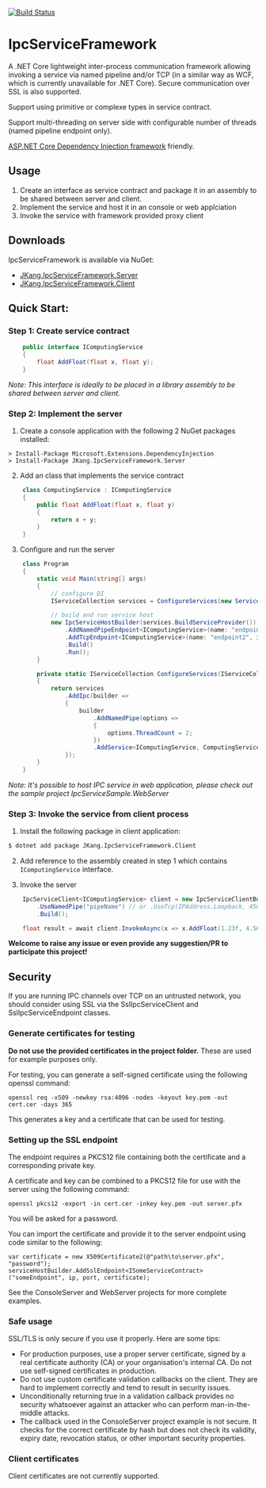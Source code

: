 [![Build Status](https://travis-ci.org/jacqueskang/IpcServiceFramework.svg?branch=develop)](https://travis-ci.org/jacqueskang/IpcServiceFramework)

# IpcServiceFramework

A .NET Core lightweight inter-process communication framework allowing invoking a service via named pipeline and/or TCP (in a similar way as WCF, which is currently unavailable for .NET Core). Secure communication over SSL is also supported.

Support using primitive or complexe types in service contract.

Support multi-threading on server side with configurable number of threads (named pipeline endpoint only).

[ASP.NET Core Dependency Injection framework](https://docs.microsoft.com/en-us/aspnet/core/fundamentals/dependency-injection) friendly.

## Usage
 1. Create an interface as service contract and package it in an assembly to be shared between server and client.
 2. Implement the service and host it in an console or web applciation
 3. Invoke the service with framework provided proxy client

## Downloads

IpcServiceFramework is available via NuGet:

 - [JKang.IpcServiceFramework.Server](https://www.nuget.org/packages/JKang.IpcServiceFramework.Server/)
 - [JKang.IpcServiceFramework.Client](https://www.nuget.org/packages/JKang.IpcServiceFramework.Client/)

## Quick Start:

### Step 1: Create service contract
```csharp
    public interface IComputingService
    {
        float AddFloat(float x, float y);
    }
```
_Note: This interface is ideally to be placed in a library assembly to be shared between server and client._

### Step 2: Implement the server

1. Create a console application with the following 2 NuGet packages installed:

```
> Install-Package Microsoft.Extensions.DependencyInjection
> Install-Package JKang.IpcServiceFramework.Server
```

2. Add an class that implements the service contract

```csharp
    class ComputingService : IComputingService
    {
        public float AddFloat(float x, float y)
        {
            return x + y;
        }
    }
```

3. Configure and run the server

```csharp
    class Program
    {
        static void Main(string[] args)
        {
            // configure DI
            IServiceCollection services = ConfigureServices(new ServiceCollection());

            // build and run service host
            new IpcServiceHostBuilder(services.BuildServiceProvider())
                .AddNamedPipeEndpoint<IComputingService>(name: "endpoint1", pipeName: "pipeName")
                .AddTcpEndpoint<IComputingService>(name: "endpoint2", ipEndpoint: IPAddress.Loopback, port: 45684)
                .Build()
                .Run();
        }

        private static IServiceCollection ConfigureServices(IServiceCollection services)
        {
            return services
                .AddIpc(builder =>
                {
                    builder
                        .AddNamedPipe(options =>
                        {
                            options.ThreadCount = 2;
                        })
                        .AddService<IComputingService, ComputingService>();
                });
        }
    }
```
_Note: It's possible to host IPC service in web application, please check out the sample project *IpcServiceSample.WebServer*_

### Step 3: Invoke the service from client process

1. Install the following package in client application:
```bash
$ dotnet add package JKang.IpcServiceFramework.Client
```

2. Add reference to the assembly created in step 1 which contains `IComputingService` interface.

3. Invoke the server

```csharp
    IpcServiceClient<IComputingService> client = new IpcServiceClientBuilder<IComputingService>()
        .UseNamedPipe("pipeName") // or .UseTcp(IPAddress.Loopback, 45684) to invoke using TCP
        .Build();

    float result = await client.InvokeAsync(x => x.AddFloat(1.23f, 4.56f));
```

__Welcome to raise any issue or even provide any suggestion/PR to participate this project!__

## Security

If you are running IPC channels over TCP on an untrusted network, you should consider using SSL via the SslIpcServiceClient and SslIpcServiceEndpoint classes.

### Generate certificates for testing

**Do not use the provided certificates in the project folder.** These are used for example purposes only.

For testing, you can generate a self-signed certificate using the following openssl command:

    openssl req -x509 -newkey rsa:4096 -nodes -keyout key.pem -out cert.cer -days 365

This generates a key and a certificate that can be used for testing.

### Setting up the SSL endpoint

The endpoint requires a PKCS12 file containing both the certificate and a corresponding private key.

A certificate and key can be combined to a PKCS12 file for use with the server using the following command:

    openssl pkcs12 -export -in cert.cer -inkey key.pem -out server.pfx

You will be asked for a password.

You can import the certificate and provide it to the server endpoint using code similar to the following:

    var certificate = new X509Certificate2(@"path\to\server.pfx", "password");
	serviceHostBuilder.AddSslEndpoint<ISomeServiceContract>("someEndpoint", ip, port, certificate);

See the ConsoleServer and WebServer projects for more complete examples.

### Safe usage

SSL/TLS is only secure if you use it properly. Here are some tips:

* For production purposes, use a proper server certificate, signed by a real certificate authority (CA) or your organisation's internal CA. Do not use self-signed certificates in production.
* Do not use custom certificate validation callbacks on the client. They are hard to implement correctly and tend to result in security issues.
* Unconditionally returning true in a validation callback provides no security whatsoever against an attacker who can perform man-in-the-middle attacks.
* The callback used in the ConsoleServer project example is not secure. It checks for the correct certificate by hash but does not check its validity, expiry date, revocation status, or other important security properties.

### Client certificates

Client certificates are not currently supported.